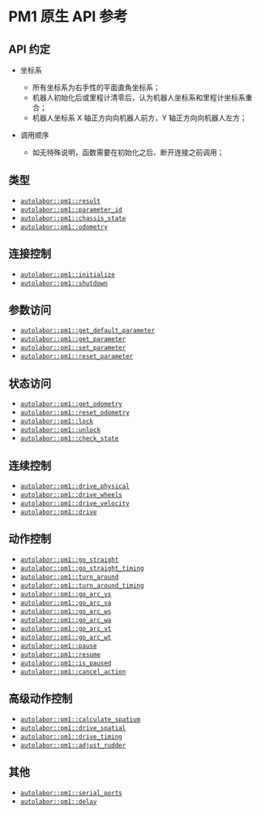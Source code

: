 # PM1 原生 API 参考

## API 约定

* 坐标系

  * 所有坐标系为右手性的平面直角坐标系；
  * 机器人初始化后或里程计清零后，认为机器人坐标系和里程计坐标系重合；
  * 机器人坐标系 X 轴正方向向机器人前方，Y 轴正方向向机器人左方；
  
* 调用顺序

  * 如无特殊说明，函数需要在初始化之后、断开连接之前调用；

## 类型

* [`autolabor::pm1::result`](result)
* [`autolabor::pm1::parameter_id`](parameter_id)
* [`autolabor::pm1::chassis_state`](chassis_state)
* [`autolabor::pm1::odometry`](odometry)

## 连接控制

* [`autolabor::pm1::initialize`](initialize)
* [`autolabor::pm1::shutdown`](shutdown)

## 参数访问

* [`autolabor::pm1::get_default_parameter`](get_default_parameter)
* [`autolabor::pm1::get_parameter`](get_parameter)
* [`autolabor::pm1::set_parameter`](set_parameter)
* [`autolabor::pm1::reset_parameter`](reset_parameter)

## 状态访问

* [`autolabor::pm1::get_odometry`](get_odometry)
* [`autolabor::pm1::reset_odometry`](reset_odometry)
* [`autolabor::pm1::lock`](lock)
* [`autolabor::pm1::unlock`](unlock)
* [`autolabor::pm1::check_state`](check_state)

## 连续控制

* [`autolabor::pm1::drive_physical`](drive_physical)
* [`autolabor::pm1::drive_wheels`](drive_wheels)
* [`autolabor::pm1::drive_velocity`](drive_velocity)
* [`autolabor::pm1::drive`](drive)

## 动作控制

* [`autolabor::pm1::go_straight`](go_straight)
* [`autolabor::pm1::go_straight_timing`](go_straight_timing)
* [`autolabor::pm1::turn_around`](turn_around)
* [`autolabor::pm1::turn_around_timing`](turn_around_timing)
* [`autolabor::pm1::go_arc_vs`](go_arc_vs)
* [`autolabor::pm1::go_arc_va`](go_arc_va)
* [`autolabor::pm1::go_arc_ws`](go_arc_ws)
* [`autolabor::pm1::go_arc_wa`](go_arc_wa)
* [`autolabor::pm1::go_arc_vt`](go_arc_vt)
* [`autolabor::pm1::go_arc_wt`](go_arc_wt)
* [`autolabor::pm1::pause`](pause)
* [`autolabor::pm1::resume`](resume)
* [`autolabor::pm1::is_paused`](is_paused)
* [`autolabor::pm1::cancel_action`](cancel_action)

## 高级动作控制

* [`autolabor::pm1::calculate_spatium`](calculate_spatium)
* [`autolabor::pm1::drive_spatial`](drive_spatial)
* [`autolabor::pm1::drive_timing`](drive_timing)
* [`autolabor::pm1::adjust_rudder`](adjust_rudder)

## 其他

* [`autolabor::pm1::serial_ports`](serial_ports)
* [`autolabor::pm1::delay`](delay)
  